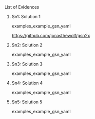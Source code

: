 
List of Evidences

1. Sn1: Solution 1

   examples_example_gsn_yaml

   https://github.com/jonasthewolf/gsn2x

2. Sn2: Solution 2

   examples_example_gsn_yaml

3. Sn3: Solution 3

   examples_example_gsn_yaml

4. Sn4: Solution 4

   examples_example_gsn_yaml

5. Sn5: Solution 5

   examples_example_gsn_yaml

